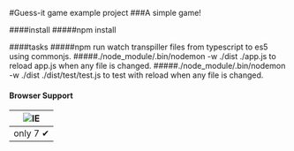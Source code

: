 #Guess-it game example project
###A simple game!

####install
#####npm install

####tasks
#####npm run watch 
transpiller files from typescript to es5 using commonjs.
#####./node_module/.bin/nodemon -w ./dist ./app.js
to reload app.js when any file is changed.
#####./node_module/.bin/nodemon -w ./dist ./dist/test/test.js
to test with reload when any file is changed.

#### Browser Support

![IE](https://raw.github.com/alrra/browser-logos/master/internet-explorer/internet-explorer_48x48.png) | 
--- |
only 7 ✔ |
